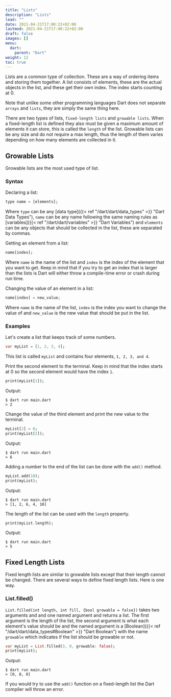 ```yaml
---
title: "Lists"
description: "Lists"
lead: ""
date: 2021-04-21T17:00:22+02:00
lastmod: 2021-04-21T17:00:22+02:00
draft: false
images: []
menu: 
  dart:
    parent: "Dart"
weight: 12
toc: true
---
```


Lists are a common type of collection. These are a way of ordering items and storing them together. A list consists of elements, these are the actual objects in the list, and these get their own index. The index starts counting at 0. 

Note that unlike some other programming languages Dart does not separate `arrays` and `lists`, they are simply the same thing here.

There are two types of lists, `fixed-length lists` and `growable lists`. When a fixed-length list is defined they also must be given a maximum amount of elements it can store, this is called the `length` of the list. Growable lists can be any size and do not require a max length, thus the length of them varies depending on how many elements are collected in it.

## Growable Lists

Growable lists are the most used type of list. 

### Syntax

Declaring a list:

```dart
type name = [elements];
```

Where `type` can be any [data type]({{< ref "/dart/dart/data_types" >}} "Dart Data Types"), `name` can be any name following the same naming rules as [variables]({{< ref "/dart/dart/variables" >}} "Dart Variables") and `elements` can be any objects that should be collected in the list, these are separated by commas.

Getting an element from a list:

```dart
name[index];
```

Where `name` is the name of the list and `index` is the index of the element that you want to get. Keep in mind that if you try to get an index that is larger than the lists is Dart will either throw a compile-time error or crash during run time.

Changing the value of an element in a list:

```dart
name[index] = new_value;
```

Where `name` is the name of the list, `index` is the index you want to change the value of and `new_value` is the new value that should be put in the list.

### Examples

Let's create a list that keeps track of some numbers.

```dart
var myList = [1, 2, 3, 4];
```

This list is called `myList` and contains four elements, `1, 2, 3, and 4`.

Print the second element to the terminal. Keep in mind that the index starts at 0 so the second element would have the index `1`.

```dart
print(myList[1]);
```

Output:

```
$ dart run main.dart
> 2
```

Change the value of the third element and print the new value to the terminal.

```dart
myList[2] = 6;
print(myList[2]);
```

Output:

```
$ dart run main.dart
> 6
```

Adding a number to the end of the list can be done with the `add()` method.

```dart
myList.add(10);
print(myList);
```

Output:

```
$ dart run main.dart
> [1, 2, 6, 4, 10]
```

The length of the list can be used with the `length` property.

```dart
print(myList.length);
```

Output:

```
$ dart run main.dart
> 5
```

## Fixed Length Lists

Fixed length lists are similar to growable lists except that their length cannot be changed. There are several ways to define fixed length lists. Here is one way.

### List.filled()

`List.filled(int length, int fill, {bool growable = false})` takes two arguments and and one named argument and returns a list. The first argument is the length of the list, the second argument is what each element's value should be and the named argument is a [Boolean]({{< ref "/dart/dart/data_types#Boolean" >}} "Dart Boolean") with the name `growable` which indicates if the list should be growable or not. 

```dart
var myList = List.filled(3, 0, growable: false);
print(myList);
```

Output:

```
$ dart run main.dart
> [0, 0, 0]
```

If you would try to use the `add()` function on a fixed-length list the Dart compiler will throw an error.
